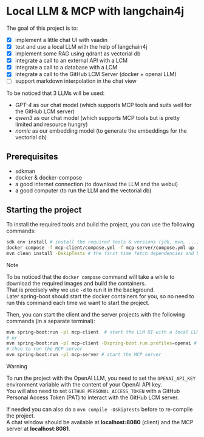 # Local LLM & MCP with langchain4j

The goal of this project is to:

- [x] implement a little chat UI with vaadin
- [x] test and use a local LLM with the help of langchain4j
- [x] implement some RAG using qdrant as vectorial db
- [x] integrate a call to an external API with a LCM
- [x] integrate a call to a database with a LCM
- [x] integrate a call to the GitHub LCM Server (docker + openai LLM)
- [ ] support markdown interpolation in the chat view

To be noticed that 3 LLMs will be used:

- *GPT-4* as our chat model (which supports MCP tools and suits well for the GitHub LCM server)
- *qwen3* as our chat model (which supports MCP tools but is pretty limited and resource hungry)
- *nomic* as our embedding model (to generate the embeddings for the vectorial db)

## Prerequisites

- sdkman
- docker & docker-compose
- a good internet connection (to download the LLM and the webui)
- a good computer (to run the LLM and the vectorial db)

## Starting the project

To install the required tools and build the project, you can use the following commands:

```bash
sdk env install # install the required tools & versions (jdk, mvn, ...)
docker compose -f mcp-client/compose.yml -f mcp-server/compose.yml up -d # build and start the docker containers (ollama, webui, qdrant, etc.)
mvn clean install -DskipTests # the first time fetch dependencies and build the project
```

> [!NOTE]
> To be noticed that the `docker compose` command will take a while to download the required images and build the
> containers.  
> That is precisely why we use `-d` to run it in the background.  
> Later spring-boot should start the docker containers for you, so no need to run this command each time we want to
> start the project.

Then, you can start the client and the server projects with the following commands (in a separate terminal):

```bash
mvn spring-boot:run -pl mcp-client  # start the LLM UI with a local LLM
# or
mvn spring-boot:run -pl mcp-client -Dspring-boot.run.profiles=openai # to run the client with an openai LLM
# then to run the MCP server
mvn spring-boot:run -pl mcp-server # start the MCP server
```

> [!WARNING]
> To run the project with the OpenAI LLM, you need to set the `OPENAI_API_KEY` environment variable with the content of
> your OpenAI API key.  
> You will also need to set `GITHUB_PERSONAL_ACCESS_TOKEN` with a GitHub Personal Access Token (PAT) to interact with
> the GitHub LCM server.

If needed you can also do a `mvn compile -DskipTests` before to re-compile the project.  
A chat window should be available at **localhost:8080** (client) and the MCP server at **localhost:8081**.
